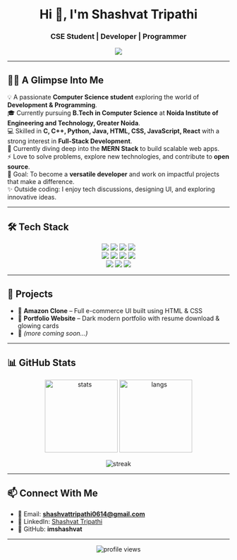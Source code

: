 <!-- Profile Header -->
<h1 align="center">Hi 👋, I'm Shashvat Tripathi</h1>
<h3 align="center">CSE Student | Developer | Programmer</h3>

<!-- Typing Animation -->
<p align="center">
  <img src="https://readme-typing-svg.herokuapp.com?size=25&color=F75C7E&center=true&vCenter=true&lines=Shashvat+Tripathi;Computer+Science+Student;Full+Stack+Developer;Open+Source+Enthusiast;Tech+Explorer" />
</p>

---

## 👨‍💻 A Glimpse Into Me  

💡 A passionate **Computer Science student** exploring the world of **Development & Programming**.  
🎓 Currently pursuing **B.Tech in Computer Science** at **Noida Institute of Engineering and Technology, Greater Noida**.  
💻 Skilled in **C, C++, Python, Java, HTML, CSS, JavaScript, React** with a strong interest in **Full-Stack Development**.  
🌱 Currently diving deep into the **MERN Stack** to build scalable web apps.  
⚡ Love to solve problems, explore new technologies, and contribute to **open source**.  
🎯 Goal: To become a **versatile developer** and work on impactful projects that make a difference.  
✨ Outside coding: I enjoy tech discussions, designing UI, and exploring innovative ideas.  

---

## 🛠️ Tech Stack
<p align="center">
  <!-- Languages -->
  <img src="https://img.shields.io/badge/C-00599C?style=for-the-badge&logo=c&logoColor=white"/>
  <img src="https://img.shields.io/badge/C++-00599C?style=for-the-badge&logo=cplusplus&logoColor=white"/>
  <img src="https://img.shields.io/badge/Python-3776AB?style=for-the-badge&logo=python&logoColor=white"/>
  <img src="https://img.shields.io/badge/Java-ED8B00?style=for-the-badge&logo=openjdk&logoColor=white"/>
  <br/>
  <!-- Web -->
  <img src="https://img.shields.io/badge/HTML5-e34c26?style=for-the-badge&logo=html5&logoColor=white"/>
  <img src="https://img.shields.io/badge/CSS3-1572B6?style=for-the-badge&logo=css3&logoColor=white"/>
  <img src="https://img.shields.io/badge/JavaScript-f7df1e?style=for-the-badge&logo=javascript&logoColor=black"/>
  <img src="https://img.shields.io/badge/React-20232a?style=for-the-badge&logo=react&logoColor=61dafb"/>
  <br/>
  <!-- Tools -->
  <img src="https://img.shields.io/badge/Git-F05032?style=for-the-badge&logo=git&logoColor=white"/>
  <img src="https://img.shields.io/badge/GitHub-181717?style=for-the-badge&logo=github&logoColor=white"/>
  <img src="https://img.shields.io/badge/VS%20Code-0078d7?style=for-the-badge&logo=visualstudiocode&logoColor=white"/>
</p>

---

## 📌 Projects
- 🔹 **Amazon Clone** – Full e-commerce UI built using HTML & CSS  
- 🔹 **Portfolio Website** – Dark modern portfolio with resume download & glowing cards  
- 🔹 *(more coming soon...)*  

---

## 📊 GitHub Stats
<p align="center">
  <img src="https://github-readme-stats.vercel.app/api?username=imshashvat&show_icons=true&theme=radical" alt="stats" height="165"/>
  <img src="https://github-readme-stats.vercel.app/api/top-langs/?username=imshashvat&layout=compact&theme=radical" alt="langs" height="165"/>
</p>

<p align="center">
  <img src="https://streak-stats.demolab.com?user=imshashvat&theme=radical&hide_border=true" alt="streak" />
</p>

---

## 📫 Connect With Me
- 📧 Email: **shashvattripathi0614@gmail.com**  
- 💼 LinkedIn: [Shashvat Tripathi](https://www.linkedin.com/in/shashvat-tripathi-6518aa332/)  
- 🐙 GitHub: **imshashvat**

---

<p align="center">
  <img src="https://komarev.com/ghpvc/?username=imshashvat&color=blue&style=for-the-badge" alt="profile views"/>
</p>
